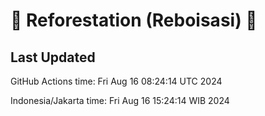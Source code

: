 
# 🌳 Reforestation (Reboisasi) 🌲

## Last Updated

GitHub Actions time: Fri Aug 16 08:24:14 UTC 2024

Indonesia/Jakarta time: Fri Aug 16 15:24:14 WIB 2024
